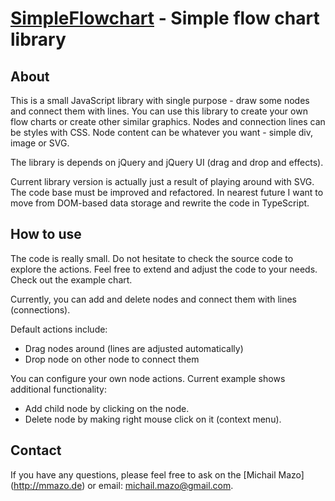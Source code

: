 [SimpleFlowchart](http://mmazo.de/flowchart/) - Simple flow chart library
======================================================================================

About
--------------------------------------

This is a small JavaScript library with single purpose - draw some nodes and connect
them with lines. You can use this library to create your own flow charts or create
other similar graphics. Nodes and connection lines can be styles with CSS. Node content
can be whatever you want - simple div, image or SVG. 

The library is depends on jQuery and jQuery UI (drag and drop and effects). 

Current library version is actually just a result of playing around with SVG. The code base
must be improved and refactored. In nearest future I want to move from DOM-based data storage
and rewrite the code in TypeScript.


How to use
----------

The code is really small. Do not hesitate to check the source code to explore the actions.
Feel free to extend and adjust the code to your needs. Check out the example chart.

Currently, you can add and delete nodes and connect them with lines (connections).

Default actions include:

* Drag nodes around (lines are adjusted automatically)
* Drop node on other node to connect them

You can configure your own node actions. 
Current example shows additional functionality:

* Add child node by clicking on the node.
* Delete node by making right mouse click on it (context menu).


Contact
----------

If you have any questions, please feel free to ask on the
[Michail Mazo] (http://mmazo.de) or email: michail.mazo@gmail.com.
